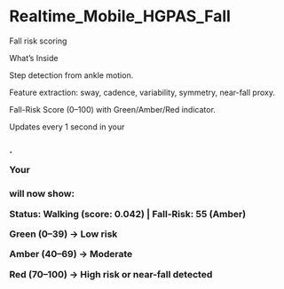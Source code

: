 # Realtime_Mobile_HGPAS_Fall
Fall risk scoring


What’s Inside

Step detection from ankle motion.

Feature extraction: sway, cadence, variability, symmetry, near-fall proxy.

Fall-Risk Score (0–100) with Green/Amber/Red indicator.

Updates every 1 second in your <h3 id="pose-status">.



Your <h3 id="pose-status"> will now show:

Status: Walking (score: 0.042) | Fall-Risk: 55 (Amber)


Green (0–39) → Low risk

Amber (40–69) → Moderate

Red (70–100) → High risk or near-fall detected
